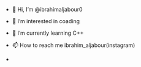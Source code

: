 - 👋 Hi, I’m @ibrahimaljabour0
- 👀 I’m interested in coading 
- 🌱 I’m currently learning C++

- 📫 How to reach me ibrahim_aljabour(instagram)
- <!---
ibrahimaljabour0/ibrahimaljabour0 is a ✨ special ✨ repository because its `README.md` (this file) appears on your GitHub profile.
You can click the Preview link to take a look at your changes.
--->
